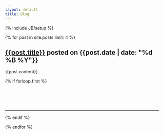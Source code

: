 ```yaml
---
layout: default
title: Blog
---
```


{% include JB/setup %}

{% for post in site.posts limit: 4 %}
<div class="post">
<i class="icon-post"></i>
    <h2><a href="{{post.url}}" class="title">{{post.title}}</a>
    <span class="meta_info">posted on {{post.date | date: "%d %B %Y"}}</span>
    </h2>
    {{post.content}}
</div>

{% if forloop.first %}
<script async src="//pagead2.googlesyndication.com/pagead/js/adsbygoogle.js"></script>
<!-- blog.justonepixel.com -->
<ins class="adsbygoogle"
     style="display:inline-block;width:468px;height:60px"
     data-ad-client="ca-pub-5366199723595534"
     data-ad-slot="2620298801"></ins>
<script>
(adsbygoogle = window.adsbygoogle || []).push({});
</script>
<hr class="adhr"/>
{% endif %}            

{% endfor %}
